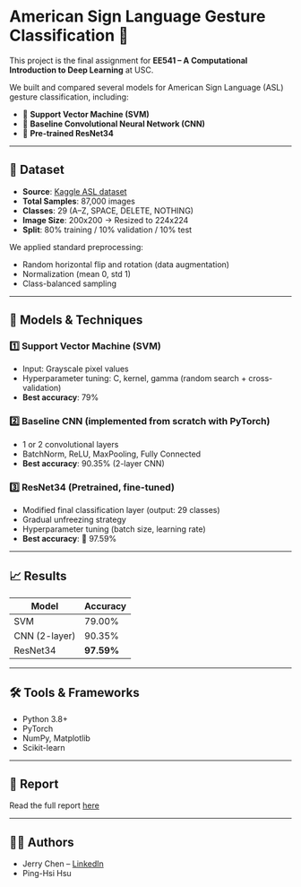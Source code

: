 # American Sign Language Gesture Classification 🤟

This project is the final assignment for **EE541 – A Computational Introduction to Deep Learning** at USC.

We built and compared several models for American Sign Language (ASL) gesture classification, including:

- 📌 **Support Vector Machine (SVM)**  
- 📌 **Baseline Convolutional Neural Network (CNN)**  
- 📌 **Pre-trained ResNet34**

---

## 📂 Dataset

- **Source**: [Kaggle ASL dataset](https://www.kaggle.com/datasets/datamunge/sign-language-mnist)  
- **Total Samples**: 87,000 images  
- **Classes**: 29 (A–Z, SPACE, DELETE, NOTHING)  
- **Image Size**: 200x200 → Resized to 224x224  
- **Split**: 80% training / 10% validation / 10% test  

We applied standard preprocessing:
- Random horizontal flip and rotation (data augmentation)
- Normalization (mean 0, std 1)
- Class-balanced sampling

---

## 🧠 Models & Techniques

### 1️⃣ Support Vector Machine (SVM)
- Input: Grayscale pixel values
- Hyperparameter tuning: C, kernel, gamma (random search + cross-validation)
- **Best accuracy**: 79%

### 2️⃣ Baseline CNN (implemented from scratch with PyTorch)
- 1 or 2 convolutional layers
- BatchNorm, ReLU, MaxPooling, Fully Connected
- **Best accuracy**: 90.35% (2-layer CNN)

### 3️⃣ ResNet34 (Pretrained, fine-tuned)
- Modified final classification layer (output: 29 classes)
- Gradual unfreezing strategy
- Hyperparameter tuning (batch size, learning rate)
- **Best accuracy**: 🥇 97.59%

---

## 📈 Results

| Model      | Accuracy  |
|------------|-----------|
| SVM        | 79.00%    |
| CNN (2-layer) | 90.35% |
| ResNet34   | **97.59%** |

---

## 🛠️ Tools & Frameworks

- Python 3.8+
- PyTorch
- NumPy, Matplotlib
- Scikit-learn

---

## 📜 Report

Read the full report [here](./Final%20Project.pdf)

---

## 👨‍💻 Authors

- Jerry Chen – [LinkedIn](https://www.linkedin.com/in/jerry-chenyw)  
- Ping-Hsi Hsu
